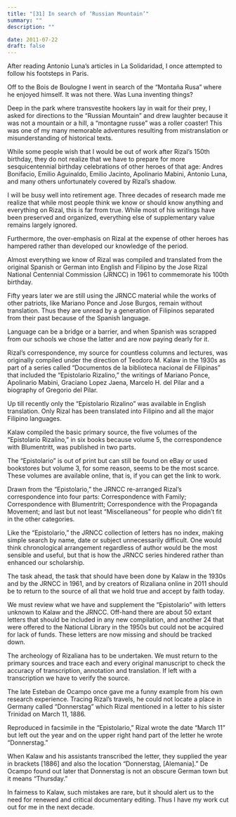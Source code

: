 ```yaml
---
title: "[31] In search of ‘Russian Mountain’"
summary: ""
description: ""

date: 2011-07-22
draft: false
---
```


After reading Antonio Luna’s articles in La Solidaridad, I once attempted to follow his footsteps in Paris.

Off to the Bois de Boulogne I went in search of the “Montaña Rusa” where he enjoyed himself. It was not there. Was Luna inventing things?

Deep in the park where transvestite hookers lay in wait for their prey, I asked for directions to the “Russian Mountain” and drew laughter because it was not a mountain or a hill, a “montagne russe” was a roller coaster! This was one of my many memorable adventures resulting from mistranslation or misunderstanding of historical texts.

While some people wish that I would be out of work after Rizal’s 150th birthday, they do not realize that we have to prepare for more sesquicentennial birthday celebrations of other heroes of that age: Andres Bonifacio, Emilio Aguinaldo, Emilio Jacinto, Apolinario Mabini, Antonio Luna, and many others unfortunately covered by Rizal’s shadow.

I will be busy well into retirement age. Three decades of research made me realize that while most people think we know or should know anything and everything on Rizal, this is far from true. While most of his writings have been preserved and organized, everything else of supplementary value remains largely ignored.

Furthermore, the over-emphasis on Rizal at the expense of other heroes has hampered rather than developed our knowledge of the period.

Almost everything we know of Rizal was compiled and translated from the original Spanish or German into English and Filipino by the Jose Rizal National Centennial Commission (JRNCC) in 1961 to commemorate his 100th birthday.

Fifty years later we are still using the JRNCC material while the works of other patriots, like Mariano Ponce and Jose Burgos, remain without translation. Thus they are unread by a generation of Filipinos separated from their past because of the Spanish language.

Language can be a bridge or a barrier, and when Spanish was scrapped from our schools we chose the latter and are now paying dearly for it.

Rizal’s correspondence, my source for countless columns and lectures, was originally compiled under the direction of Teodoro M. Kalaw in the 1930s as part of a series called “Documentos de la biblioteca nacional de Filipinas” that included the “Epistolario Rizalino,” the writings of Mariano Ponce, Apolinario Mabini, Graciano Lopez Jaena, Marcelo H. del Pilar and a biography of Gregorio del Pilar.

Up till recently only the “Epistolario Rizalino” was available in English translation. Only Rizal has been translated into Filipino and all the major Filipino languages.

Kalaw compiled the basic primary source, the five volumes of the “Epistolario Rizalino,” in six books because volume 5, the correspondence with Blumentritt, was published in two parts.

The “Epistolario” is out of print but can still be found on eBay or used bookstores but volume 3, for some reason, seems to be the most scarce. These volumes are available online, that is, if you can get the link to work.

Drawn from the “Epistolario,” the JRNCC re-arranged Rizal’s correspondence into four parts: Correspondence with Family; Correspondence with Blumentritt; Correspondence with the Propaganda Movement; and last but not least “Miscellaneous” for people who didn’t fit in the other categories.

Like the “Epistolario,” the JRNCC collection of letters has no index, making simple search by name, date or subject unnecessarily difficult. One would think chronological arrangement regardless of author would be the most sensible and useful, but that is how the JRNCC series hindered rather than enhanced our scholarship.

The task ahead, the task that should have been done by Kalaw in the 1930s and by the JRNCC in 1961, and by creators of Rizaliana online in 2011 should be to return to the source of all that we hold true and accept by faith today.

We must review what we have and supplement the “Epistolario” with letters unknown to Kalaw and the JRNCC. Off-hand there are about 50 extant letters that should be included in any new compilation, and another 24 that were offered to the National Library in the 1950s but could not be acquired for lack of funds. These letters are now missing and should be tracked down.

The archeology of Rizaliana has to be undertaken. We must return to the primary sources and trace each and every original manuscript to check the accuracy of transcription, annotation and translation. If left with a transcription we have to verify the source.

The late Esteban de Ocampo once gave me a funny example from his own research experience. Tracing Rizal’s travels, he could not locate a place in Germany called “Donnerstag” which Rizal mentioned in a letter to his sister Trinidad on March 11, 1886.

Reproduced in facsimile in the “Epistolario,” Rizal wrote the date “March 11” but left out the year and on the upper right hand part of the letter he wrote “Donnerstag.”

When Kalaw and his assistants transcribed the letter, they supplied the year in brackets [1886] and also the location “Donnerstag, [Alemania].” De Ocampo found out later that Donnerstag is not an obscure German town but it means “Thursday.”

In fairness to Kalaw, such mistakes are rare, but it should alert us to the need for renewed and critical documentary editing. Thus I have my work cut out for me in the next decade.
